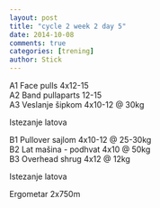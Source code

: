 ```yaml
---
layout: post
title: "cycle 2 week 2 day 5"
date: 2014-10-08
comments: true
categories: [trening]
author: Stick
---
```


A1 Face pulls 4x12-15  
A2 Band pullaparts 12-15  
A3 Veslanje šipkom 4x10-12 @ 30kg  

Istezanje latova  

B1 Pullover sajlom 4x10-12 @ 25-30kg  
B2 Lat mašina - podhvat 4x10 @ 50kg  
B3 Overhead shrug 4x12 @ 12kg  

Istezanje latova  

Ergometar 2x750m  
